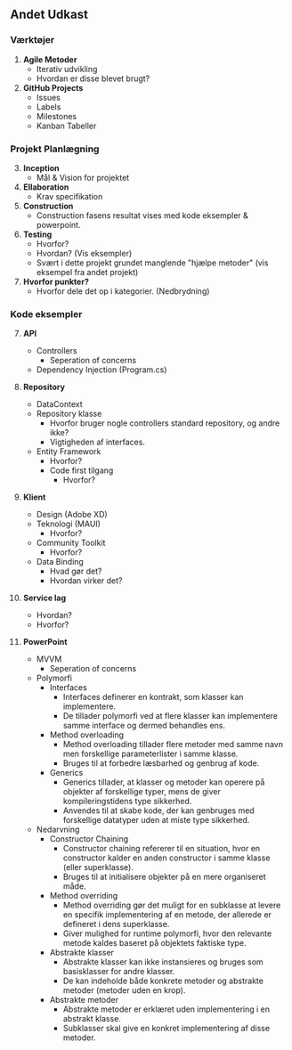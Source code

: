 ## Andet Udkast

### Værktøjer

1. **Agile Metoder**
   - Iterativ udvikling
   - Hvordan er disse blevet brugt?
2. **GitHub Projects**
   - Issues
   - Labels
   - Milestones
   - Kanban Tabeller

### Projekt Planlægning

3. **Inception**
   - Mål & Vision for projektet
4. **Ellaboration**
   - Krav specifikation
5. **Construction**
   - Construction fasens resultat vises med kode eksempler & powerpoint.
6. **Testing**
   - Hvorfor?
   - Hvordan? (Vis eksempler)
   - Svært i dette projekt grundet manglende "hjælpe metoder" (vis eksempel fra andet projekt)
7. **Hvorfor punkter?**
   - Hvorfor dele det op i kategorier. (Nedbrydning)

### Kode eksempler

7. **API**

   - Controllers
     - Seperation of concerns
   - Dependency Injection (Program.cs)

8. **Repository**

   - DataContext
   - Repository klasse
     - Hvorfor bruger nogle controllers standard repository, og andre ikke?
     - Vigtigheden af interfaces.
   - Entity Framework
     - Hvorfor?
     - Code first tilgang
       - Hvorfor?

9. **Klient**

   - Design (Adobe XD)
   - Teknologi (MAUI)
     - Hvorfor?
   - Community Toolkit
     - Hvorfor?
   - Data Binding
     - Hvad gør det?
     - Hvordan virker det?

10. **Service lag**

    - Hvordan?
    - Hvorfor?

11. **PowerPoint**
    - MVVM
      - Seperation of concerns
    - Polymorfi
      - Interfaces
        - Interfaces definerer en kontrakt, som klasser kan implementere.
        - De tillader polymorfi ved at flere klasser kan implementere samme interface og dermed behandles ens.
      - Method overloading
        - Method overloading tillader flere metoder med samme navn men forskellige parameterlister i samme klasse.
        - Bruges til at forbedre læsbarhed og genbrug af kode.
      - Generics
        - Generics tillader, at klasser og metoder kan operere på objekter af forskellige typer, mens de giver kompileringstidens type sikkerhed.
        - Anvendes til at skabe kode, der kan genbruges med forskellige datatyper uden at miste type sikkerhed.
    - Nedarvning
      - Constructor Chaining
        - Constructor chaining refererer til en situation, hvor en constructor kalder en anden constructor i samme klasse (eller superklasse).
        - Bruges til at initialisere objekter på en mere organiseret måde.
      - Method overriding
        - Method overriding gør det muligt for en subklasse at levere en specifik implementering af en metode, der allerede er defineret i dens superklasse.
        - Giver mulighed for runtime polymorfi, hvor den relevante metode kaldes baseret på objektets faktiske type.
      - Abstrakte klasser
        - Abstrakte klasser kan ikke instansieres og bruges som basisklasser for andre klasser.
        - De kan indeholde både konkrete metoder og abstrakte metoder (metoder uden en krop).
      - Abstrakte metoder
        - Abstrakte metoder er erklæret uden implementering i en abstrakt klasse.
        - Subklasser skal give en konkret implementering af disse metoder.
